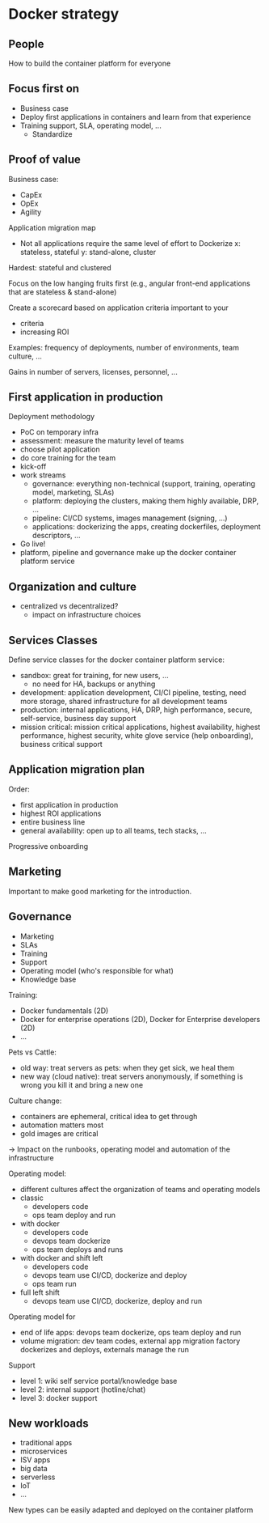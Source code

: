 # Docker strategy

## People
How to build the container platform for everyone

## Focus first on
* Business case
* Deploy first applications in containers and learn from that experience
* Training support, SLA, operating model, ...
  * Standardize

## Proof of value
Business case:
* CapEx
* OpEx
* Agility

Application migration map
* Not all applications require the same level of effort to Dockerize
x: stateless, stateful
y: stand-alone, cluster

Hardest: stateful and clustered

Focus on the low hanging fruits first (e.g., angular front-end applications that are stateless & stand-alone)

Create a scorecard based on application criteria important to your
* criteria
* increasing ROI

Examples: frequency of deployments, number of environments, team culture, ...

Gains in number of servers, licenses, personnel, ...

## First application in production
Deployment methodology
* PoC on temporary infra
* assessment: measure the maturity level of teams
* choose pilot application
* do core training for the team
* kick-off
* work streams
  * governance: everything non-technical (support, training, operating model, marketing, SLAs)
  * platform: deploying the clusters, making them highly available, DRP, ...
  * pipeline: CI/CD systems, images management (signing, ...)
  * applications: dockerizing the apps, creating dockerfiles, deployment descriptors, ...
* Go live!
* platform, pipeline and governance make up the docker container platform service

## Organization and culture
* centralized vs decentralized?
  * impact on infrastructure choices

## Services Classes
Define service classes for the docker container platform service:
* sandbox: great for training, for new users, ...
  * no need for HA, backups or anything
* development: application development, CI/CI pipeline, testing, need more storage, shared infrastructure for all development teams
* production: internal applications, HA, DRP, high performance, secure, self-service, business day support
* mission critical: mission critical applications, highest availability, highest performance, highest security, white glove service (help onboarding), business critical support

## Application migration plan
Order:
* first application in production
* highest ROI applications
* entire business line
* general availability: open up to all teams, tech stacks, ...

Progressive onboarding

## Marketing
Important to make good marketing for the introduction.

## Governance
* Marketing
* SLAs
* Training
* Support
* Operating model (who's responsible for what)
* Knowledge base

Training:
* Docker fundamentals (2D)
* Docker for enterprise operations (2D), Docker for Enterprise developers (2D)
* ...

Pets vs Cattle:
* old way: treat servers as pets: when they get sick, we heal them
* new way (cloud native): treat servers anonymously, if something is wrong you kill it and bring a new one

Culture change:
* containers are ephemeral, critical idea to get through
* automation matters most
* gold images are critical

-> Impact on the runbooks, operating model and automation of the infrastructure

Operating model:
* different cultures affect the organization of teams and operating models
* classic
  * developers code
  * ops team deploy and run
* with docker
  * developers code
  * devops team dockerize
  * ops team deploys and runs
* with docker and shift left
  * developers code
  * devops team use CI/CD, dockerize and deploy
  * ops team run
* full left shift
  * devops team use CI/CD, dockerize, deploy and run

Operating model for
* end of life apps: devops team dockerize, ops team deploy and run
* volume migration: dev team codes, external app migration factory dockerizes and deploys, externals manage the run

Support
* level 1: wiki self service portal/knowledge base
* level 2: internal support (hotline/chat)
* level 3: docker support

## New workloads
* traditional apps
* microservices
* ISV apps
* big data
* serverless
* IoT
* ...

New types can be easily adapted and deployed on the container platform

